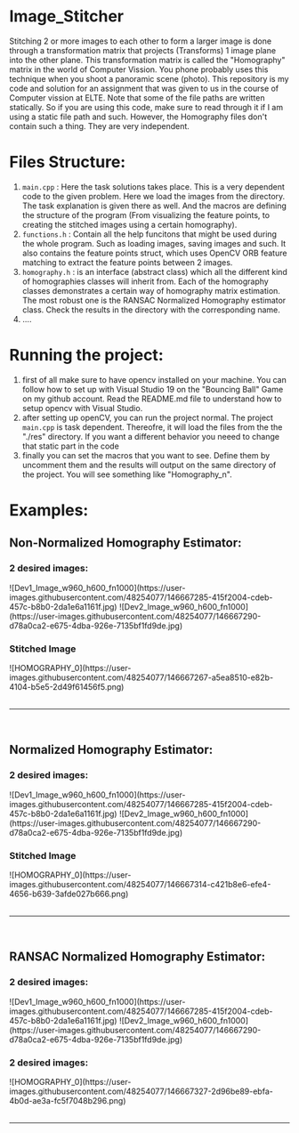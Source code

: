 # Image_Stitcher
Stitching 2 or more images to each other to form a larger image is done through a transformation matrix that projects (Transforms) 1 image plane into the other plane. This transformation matrix is called the "Homography" matrix in the world of Computer Vission. You phone probably uses this technique when you shoot a panoramic scene (photo). This repository is my code and solution for an assignment that was given to us in the course of Computer vission at ELTE.
Note that some of the file paths are written statically. So if you are using this code, make sure to read through it if I am using a static file path and such. However, the Homography files don't contain such a thing. They are very independent.

# Files Structure:
<ol>
  <li> <code>main.cpp</code> : Here the task solutions takes place. This is a very dependent code to the given problem. Here we load the images from the directory. The task explanation is given there as well. And the macros are defining the structure of the program (From visualizing the feature points, to creating the stitched images using a certain homography). </li>  
  <li> <code>functions.h</code> : Contain all the help funcitons that might be used during the whole program. Such as loading images, saving images and such. It also contains the feature points struct, which uses OpenCV ORB feature matching to extract the feature points between 2 images.</li>
  <li><code>homography.h</code> : is an interface (abstract class) which all the different kind of homographies classes will inherit from. Each of the homography classes demonstrates a certain way of homography matrix estimation. The most robust one is the RANSAC Normalized Homography estimator class. Check the results in the directory with the corresponding name.</li>
  <li>.... </li>
</ol>


# Running the project:
<ol>
  <li> first of all make sure to have opencv installed on your machine. You can follow how to set up with Visual Studio 19 on the "Bouncing Ball" Game on my github account. Read the README.md file to understand how to setup opencv with Visual Studio.</li>
  <li> after setting up openCV, you can run the project normal. The project <code>main.cpp</code> is task dependent. Thereofre, it will load the files from the the "./res" directory. If you want a different behavior you neeed to change that static part in the code </li>
  <li> finally you can set the macros that you want to see. Define them by uncomment them and the results will output on the same directory of the project. You will see something like "Homography_n". </li>
</ol>


# Examples:
<h2> Non-Normalized Homography Estimator:</h2>
<h3> 2 desired images: </h3>
<div>
  ![Dev1_Image_w960_h600_fn1000](https://user-images.githubusercontent.com/48254077/146667285-415f2004-cdeb-457c-b8b0-2da1e6a1161f.jpg)
  ![Dev2_Image_w960_h600_fn1000](https://user-images.githubusercontent.com/48254077/146667290-d78a0ca2-e675-4dba-926e-7135bf1fd9de.jpg)
</div>
<h3> Stitched Image </h3>
<div>
  ![HOMOGRAPHY_0](https://user-images.githubusercontent.com/48254077/146667267-a5ea8510-e82b-4104-b5e5-2d49f61456f5.png)
</div>
<br>
<hr>
<br>
<h2> Normalized Homography Estimator:</h2>
<h3> 2 desired images: </h3>
<div>
  ![Dev1_Image_w960_h600_fn1000](https://user-images.githubusercontent.com/48254077/146667285-415f2004-cdeb-457c-b8b0-2da1e6a1161f.jpg)
  ![Dev2_Image_w960_h600_fn1000](https://user-images.githubusercontent.com/48254077/146667290-d78a0ca2-e675-4dba-926e-7135bf1fd9de.jpg)
</div>
<h3> Stitched Image </h3>
<div>
  ![HOMOGRAPHY_0](https://user-images.githubusercontent.com/48254077/146667314-c421b8e6-efe4-4656-b639-3afde027b666.png)
</div>
<br>
<hr>
<br>
<h2> RANSAC Normalized Homography Estimator:</h2>
<h3> 2 desired images: </h3>
<div>
  ![Dev1_Image_w960_h600_fn1000](https://user-images.githubusercontent.com/48254077/146667285-415f2004-cdeb-457c-b8b0-2da1e6a1161f.jpg)
  ![Dev2_Image_w960_h600_fn1000](https://user-images.githubusercontent.com/48254077/146667290-d78a0ca2-e675-4dba-926e-7135bf1fd9de.jpg)
</div>
<h3> 2 desired images: </h3>
<div>
  ![HOMOGRAPHY_0](https://user-images.githubusercontent.com/48254077/146667327-2d96be89-ebfa-4b0d-ae3a-fc5f7048b296.png)
</div>
<br>
<hr>
<br>



